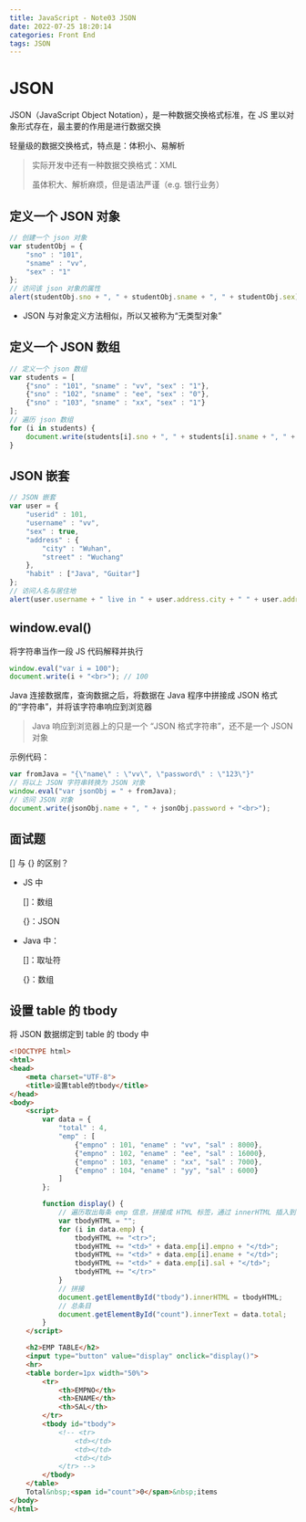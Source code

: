 ```yaml
---
title: JavaScript - Note03 JSON
date: 2022-07-25 18:20:14
categories: Front End
tags: JSON
---
```


# JSON

JSON（JavaScript Object Notation），是一种数据交换格式标准，在 JS 里以对象形式存在，最主要的作用是进行数据交换

轻量级的数据交换格式，特点是：体积小、易解析

> 实际开发中还有一种数据交换格式：XML
>
> 虽体积大、解析麻烦，但是语法严谨（e.g. 银行业务）

## 定义一个 JSON 对象

```js
// 创建一个 json 对象
var studentObj = {
    "sno" : "101",
    "sname" : "vv",
    "sex" : "1"
};
// 访问该 json 对象的属性
alert(studentObj.sno + ", " + studentObj.sname + ", " + studentObj.sex);
```

- JSON 与对象定义方法相似，所以又被称为“无类型对象”

## 定义一个 JSON 数组

```js
// 定义一个 json 数组
var students = [
    {"sno" : "101", "sname" : "vv", "sex" : "1"},
    {"sno" : "102", "sname" : "ee", "sex" : "0"},
    {"sno" : "103", "sname" : "xx", "sex" : "1"}
];
// 遍历 json 数组
for (i in students) {
    document.write(students[i].sno + ", " + students[i].sname + ", " + students[i].sex + "<br>");
}
```

## JSON 嵌套

```js
// JSON 嵌套
var user = {
    "userid" : 101,
    "username" : "vv",
    "sex" : true,
    "address" : {
        "city" : "Wuhan",
        "street" : "Wuchang"
    },
    "habit" : ["Java", "Guitar"]
};
// 访问人名与居住地
alert(user.username + " live in " + user.address.city + " " + user.address.street);
```

## window.eval()

将字符串当作一段 JS 代码解释并执行

```js
window.eval("var i = 100");
document.write(i + "<br>"); // 100
```

Java 连接数据库，查询数据之后，将数据在 Java 程序中拼接成 JSON 格式的“字符串”，并将该字符串响应到浏览器

> Java 响应到浏览器上的只是一个 “JSON 格式字符串”，还不是一个 JSON 对象

示例代码：

```js
var fromJava = "{\"name\" : \"vv\", \"password\" : \"123\"}"
// 将以上 JSON 字符串转换为 JSON 对象
window.eval("var jsonObj = " + fromJava);
// 访问 JSON 对象
document.write(jsonObj.name + ", " + jsonObj.password + "<br>");
```

## 面试题

[] 与 {} 的区别？

- JS 中

  []：数组

  {}：JSON

- Java 中：

  []：取址符

  {}：数组

## 设置 table 的 tbody

将 JSON 数据绑定到 table 的 tbody 中

```html
<!DOCTYPE html>
<html>
<head>
    <meta charset="UTF-8">
    <title>设置table的tbody</title>
</head>
<body>
    <script>
        var data = {
            "total" : 4,
            "emp" : [
                {"empno" : 101, "ename" : "vv", "sal" : 8000},
                {"empno" : 102, "ename" : "ee", "sal" : 16000},
                {"empno" : 103, "ename" : "xx", "sal" : 7000},
                {"empno" : 104, "ename" : "yy", "sal" : 6000}
            ]
        };

        function display() {
            // 遍历取出每条 emp 信息，拼接成 HTML 标签，通过 innerHTML 插入到 tbody
            var tbodyHTML = "";
            for (i in data.emp) {
                tbodyHTML += "<tr>";
                tbodyHTML += "<td>" + data.emp[i].empno + "</td>";
                tbodyHTML += "<td>" + data.emp[i].ename + "</td>";
                tbodyHTML += "<td>" + data.emp[i].sal + "</td>";
                tbodyHTML += "</tr>"
            }
            // 拼接
            document.getElementById("tbody").innerHTML = tbodyHTML;
            // 总条目
            document.getElementById("count").innerText = data.total;
        }
    </script>

    <h2>EMP TABLE</h2>
    <input type="button" value="display" onclick="display()">
    <hr>
    <table border=1px width="50%">
        <tr>
            <th>EMPNO</th>
            <th>ENAME</th>
            <th>SAL</th>
        </tr>
        <tbody id="tbody">
            <!-- <tr>
                <td></td>
                <td></td>
                <td></td>
            </tr> -->
        </tbody>
    </table>
    Total&nbsp;<span id="count">0</span>&nbsp;items
</body>
</html>
```

